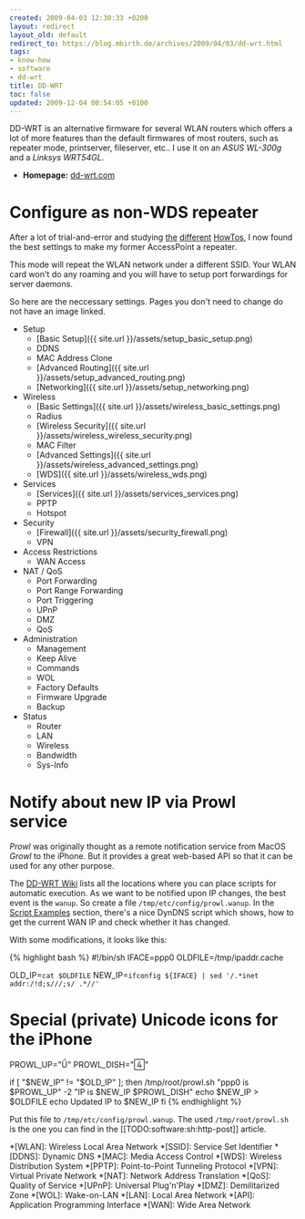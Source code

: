 ```yaml
---
created: 2009-04-03 12:30:33 +0200
layout: redirect
layout_old: default
redirect_to: https://blog.mbirth.de/archives/2009/04/03/dd-wrt.html
tags:
- know-how
- software
- dd-wrt
title: DD-WRT
toc: false
updated: 2009-12-04 00:54:05 +0100
---
```


DD-WRT is an alternative firmware for several WLAN routers which offers a lot of more features than the default
firmwares of most routers, such as repeater mode, printserver, fileserver, etc.. I use it on an *ASUS WL-300g* and a
*Linksys WRT54GL*.

* **Homepage:** [dd-wrt.com](http://www.dd-wrt.com/)


Configure as non-WDS repeater
=============================

After a lot of trial-and-error and studying [the](http://www.dd-wrt.com/wiki/index.php/Wlan_Repeater) [different](http://www.dd-wrt.com/phpBB2/viewtopic.php?t=7595)
[HowTos](http://www.dd-wrt.com/wiki/index.php/Universal_Wireless_Repeater), I now found the best settings to make my
former AccessPoint a repeater.

<p><div class="noteclassic">
This mode will repeat the WLAN network under a different SSID. Your WLAN card won't do any roaming and you will have to
setup port forwardings for server daemons.
</div></p>

So here are the neccessary settings. Pages you don't need to change do not have an image linked.

* Setup
    * [Basic Setup]({{ site.url }}/assets/setup_basic_setup.png)
    * DDNS
    * MAC Address Clone
    * [Advanced Routing]({{ site.url }}/assets/setup_advanced_routing.png)
    * [Networking]({{ site.url }}/assets/setup_networking.png)
* Wireless
    * [Basic Settings]({{ site.url }}/assets/wireless_basic_settings.png)
    * Radius
    * [Wireless Security]({{ site.url }}/assets/wireless_wireless_security.png)
    * MAC Filter
    * [Advanced Settings]({{ site.url }}/assets/wireless_advanced_settings.png)
    * [WDS]({{ site.url }}/assets/wireless_wds.png)
* Services
    * [Services]({{ site.url }}/assets/services_services.png)
    * PPTP
    * Hotspot
* Security
    * [Firewall]({{ site.url }}/assets/security_firewall.png)
    * VPN
* Access Restrictions
    * WAN Access
* NAT / QoS
    * Port Forwarding
    * Port Range Forwarding
    * Port Triggering
    * UPnP
    * DMZ
    * QoS
* Administration
    * Management
    * Keep Alive
    * Commands
    * WOL
    * Factory Defaults
    * Firmware Upgrade
    * Backup
* Status
    * Router
    * LAN
    * Wireless
    * Bandwidth
    * Sys-Info


Notify about new IP via Prowl service
=====================================

*Prowl* was originally thought as a remote notification service from MacOS *Growl* to the iPhone. But it provides a
great web-based API so that it can be used for any other purpose.

The [DD-WRT Wiki](http://www.dd-wrt.com/wiki/index.php/Script_Execution) lists all the locations where you can place
scripts for automatic execution. As we want to be notified upon IP changes, the best event is the `wanup`. So create a
file `/tmp/etc/config/prowl.wanup`. In the [Script Examples](http://www.dd-wrt.com/wiki/index.php/Script_Examples#Use_freedns.afraid.org_as_DDNS)
section, there's a nice DynDNS script which shows, how to get the current WAN IP and check whether it has changed.

With some modifications, it looks like this:

{% highlight bash %}
#!/bin/sh
IFACE=ppp0
OLDFILE=/tmp/ipaddr.cache

OLD_IP=`cat $OLDFILE`
NEW_IP=`ifconfig ${IFACE} | sed '/.*inet addr:/!d;s///;s/ .*//'`

# Special (private) Unicode icons for the iPhone
PROWL_UP=""
PROWL_DISH=""

if [ "$NEW_IP" != "$OLD_IP" ]; then
    /tmp/root/prowl.sh "ppp0 is $PROWL_UP" -2 "IP is $NEW_IP $PROWL_DISH"
    echo $NEW_IP > $OLDFILE
    echo Updated IP to $NEW_IP
fi
{% endhighlight %}

Put this file to `/tmp/etc/config/prowl.wanup`. The used `/tmp/root/prowl.sh` is the one you can find in the [[TODO:software:sh:http-post]] article.


*[WLAN]: Wireless Local Area Network
*[SSID]: Service Set Identifier
*[DDNS]: Dynamic DNS
*[MAC]: Media Access Control
*[WDS]: Wireless Distribution System
*[PPTP]: Point-to-Point Tunneling Protocol
*[VPN]: Virtual Private Network
*[NAT]: Network Address Translation
*[QoS]: Quality of Service
*[UPnP]: Universal Plug'n'Play
*[DMZ]: Demilitarized Zone
*[WOL]: Wake-on-LAN
*[LAN]: Local Area Network
*[API]: Application Programming Interface
*[WAN]: Wide Area Network